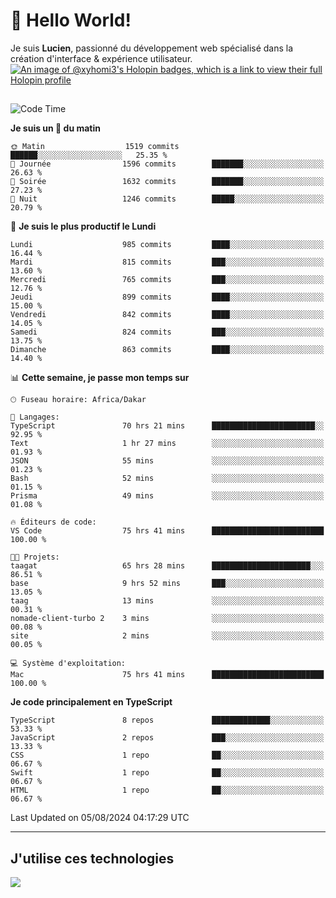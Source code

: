 # 👋 Hello World!

Je suis **Lucien**, passionné du développement web spécialisé dans la création d'interface & expérience utilisateur.
[![An image of @xyhomi3's Holopin badges, which is a link to view their full Holopin profile](https://holopin.me/xyhomi3)](https://holopin.io/@xyhomi3)

##

<!--START_SECTION:waka-->
![Code Time](http://img.shields.io/badge/Code%20Time-1%2C700%20hrs%2030%20mins-blue)

**Je suis un 🐤 du matin** 

```text
🌞 Matin                  1519 commits        ██████░░░░░░░░░░░░░░░░░░░   25.35 % 
🌆 Journée                1596 commits        ███████░░░░░░░░░░░░░░░░░░   26.63 % 
🌃 Soirée                 1632 commits        ███████░░░░░░░░░░░░░░░░░░   27.23 % 
🌙 Nuit                   1246 commits        █████░░░░░░░░░░░░░░░░░░░░   20.79 % 
```
📅 **Je suis le plus productif le Lundi** 

```text
Lundi                    985 commits         ████░░░░░░░░░░░░░░░░░░░░░   16.44 % 
Mardi                    815 commits         ███░░░░░░░░░░░░░░░░░░░░░░   13.60 % 
Mercredi                 765 commits         ███░░░░░░░░░░░░░░░░░░░░░░   12.76 % 
Jeudi                    899 commits         ████░░░░░░░░░░░░░░░░░░░░░   15.00 % 
Vendredi                 842 commits         ████░░░░░░░░░░░░░░░░░░░░░   14.05 % 
Samedi                   824 commits         ███░░░░░░░░░░░░░░░░░░░░░░   13.75 % 
Dimanche                 863 commits         ████░░░░░░░░░░░░░░░░░░░░░   14.40 % 
```


📊 **Cette semaine, je passe mon temps sur** 

```text
🕑︎ Fuseau horaire: Africa/Dakar

💬 Langages: 
TypeScript               70 hrs 21 mins      ███████████████████████░░   92.95 % 
Text                     1 hr 27 mins        ░░░░░░░░░░░░░░░░░░░░░░░░░   01.93 % 
JSON                     55 mins             ░░░░░░░░░░░░░░░░░░░░░░░░░   01.23 % 
Bash                     52 mins             ░░░░░░░░░░░░░░░░░░░░░░░░░   01.15 % 
Prisma                   49 mins             ░░░░░░░░░░░░░░░░░░░░░░░░░   01.08 % 

🔥 Éditeurs de code: 
VS Code                  75 hrs 41 mins      █████████████████████████   100.00 % 

🐱‍💻 Projets: 
taagat                   65 hrs 28 mins      ██████████████████████░░░   86.51 % 
base                     9 hrs 52 mins       ███░░░░░░░░░░░░░░░░░░░░░░   13.05 % 
taag                     13 mins             ░░░░░░░░░░░░░░░░░░░░░░░░░   00.31 % 
nomade-client-turbo 2    3 mins              ░░░░░░░░░░░░░░░░░░░░░░░░░   00.08 % 
site                     2 mins              ░░░░░░░░░░░░░░░░░░░░░░░░░   00.05 % 

💻 Système d'exploitation: 
Mac                      75 hrs 41 mins      █████████████████████████   100.00 % 
```

**Je code principalement en TypeScript** 

```text
TypeScript               8 repos             █████████████░░░░░░░░░░░░   53.33 % 
JavaScript               2 repos             ███░░░░░░░░░░░░░░░░░░░░░░   13.33 % 
CSS                      1 repo              ██░░░░░░░░░░░░░░░░░░░░░░░   06.67 % 
Swift                    1 repo              ██░░░░░░░░░░░░░░░░░░░░░░░   06.67 % 
HTML                     1 repo              ██░░░░░░░░░░░░░░░░░░░░░░░   06.67 % 
```




 Last Updated on 05/08/2024 04:17:29 UTC
<!--END_SECTION:waka-->
---

## J'utilise ces technologies

<p align="left">
  <a href="https://skillicons.dev">
    <img src="https://skillicons.dev/icons?i=ts,js,md,scss,tailwind,react,docker,express,astro,vite,nextjs,vercel,figma,ableton" />
  </a>
</p>

